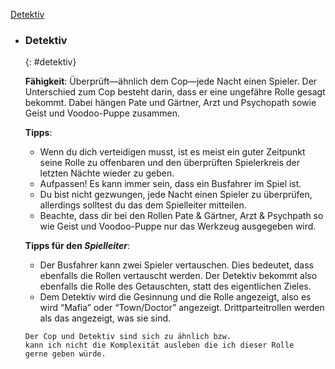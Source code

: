 [Detektiv](#detektiv)

  - ### **Detektiv**
      {: #detektiv}

      **Fähigkeit**: Überprüft—ähnlich dem Cop—jede Nacht einen Spieler. Der Unterschied zum Cop besteht darin, dass er eine ungefähre Rolle gesagt bekommt. Dabei hängen Pate und Gärtner, Arzt und Psychopath sowie Geist und Voodoo-Puppe zusammen.

      **Tipps**:

      * Wenn du dich verteidigen musst, ist es meist ein guter Zeitpunkt seine Rolle zu offenbaren und den überprüften Spielerkreis der letzten Nächte wieder zu geben.
      * Aufpassen! Es kann immer sein, dass ein Busfahrer im Spiel ist.
      * Du bist nicht gezwungen, jede Nacht einen Spieler zu überprüfen, allerdings solltest du das dem Spielleiter mitteilen.
      * Beachte, dass dir bei den Rollen Pate & Gärtner, Arzt & Psychpath so wie Geist und Voodoo-Puppe nur das Werkzeug ausgegeben wird.

      **Tipps für den *Spielleiter***:

      * Der Busfahrer kann zwei Spieler vertauschen. Dies bedeutet, dass ebenfalls die Rollen vertauscht werden. Der Detektiv bekommt also ebenfalls die Rolle des Getauschten, statt des eigentlichen Zieles.
      * Dem Detektiv wird die Gesinnung und die Rolle angezeigt, also es wird “Mafia” oder “Town/Doctor” angezeigt.   Drittparteitrollen werden als das angezeigt, was sie sind.

	  ```Grund der Graveyardirisierung:
 	  Der Cop und Detektiv sind sich zu ähnlich bzw.
	  kann ich nicht die Komplexität ausleben die ich dieser Rolle 
	  gerne geben würde.
	  ```